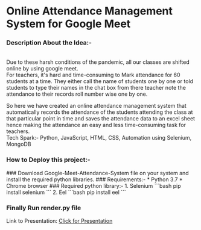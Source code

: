 <h1> Online Attendance Management System for Google Meet</h1>
<h3>Description About the Idea:-</h3>
</br>
Due to these harsh conditions of the pandemic, all our classes are shifted online by using google meet. </BR>
For teachers, it's hard and time-consuming to Mark attendance for 60 students at a time. They either call the name of students one by one or told students to type their names in the chat box from there teacher note the attendance to their records roll number wise one by one.
</BR>

So here we have created an online attendance management system that automatically records the attendance of the students attending the class at that particular point in time and saves the attendance data to an excel sheet hence making the attendance an easy and less time-consuming task for teachers.
</BR>
Tech Spark:-
Python, JavaScript, HTML, CSS, Automation using Selenium, MongoDB

<h3>How to Deploy this project:-</h3>
### Download Google-Meet-Attendance-System file on your system and install the required python libraries.
### Requirements:-
    * Python 3.7
    * Chrome browser
### Required python library:-
 1. Selenium
```bash
pip install selenium
```
 2.  Eel
```bash
pip install eel
```

### Finally Run render.py file



Link to Presentation:
<a href ="https://www.canva.com/design/DAEL6UgrDvY/DnLMuBFEd8JaMpOT_FzMJw/view?utm_content=DAEL6UgrDvY&utm_campaign=designshare&utm_medium=link&utm_source=publishsharelink">Click for Presentation</a>
